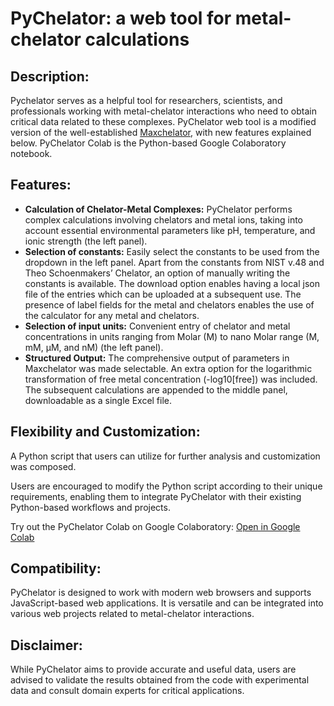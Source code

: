 <!DOCTYPE html>
<html>
<body>
  <h1>PyChelator: a web tool for metal-chelator calculations</h1>
  <h2>Description:</h2>
  <p>Pychelator serves as a helpful tool for researchers, scientists, and professionals working with metal-chelator interactions who need to obtain critical data related to these complexes. PyChelator web tool is a modified version of the well-established <a href="[[https://somapp.ucdmc.ucdavis.edu/pharmacology/bers/maxchelator/](https://owamoosa.com/maxchelator/)](https://owamoosa.com/maxchelator/)" target="_blank">Maxchelator</a>, with new features explained below. PyChelator Colab is the Python-based Google Colaboratory notebook.</p>

  <h2>Features:</h2>
  <ul>
    <li><strong>Calculation of Chelator-Metal Complexes:</strong> PyChelator performs complex calculations involving chelators and metal ions, taking into account essential environmental parameters like pH, temperature, and ionic strength (the left panel).</li>
     <li><strong>Selection of constants:</strong> Easily select the constants to be used from the dropdown in the left panel. Apart from the constants from NIST v.48 and Theo Schoenmakers’ Chelator, an option of manually writing the constants is available. The download option enables having a local json file of the entries which can be uploaded at a subsequent use. The presence of label fields for the metal and chelators enables the use of the calculator for any metal and chelators. </li>
        <li><strong>Selection of input units:</strong> Convenient entry of chelator and metal concentrations in units ranging from Molar (M) to nano Molar range (M, mM, μM, and nM) (the left panel).</li>
    <li><strong>Structured Output:</strong> The comprehensive output of parameters in Maxchelator was made selectable. An extra option for the logarithmic transformation of free metal concentration (-log10[free]) was included. The subsequent calculations are appended to the middle panel, downloadable as a single Excel file.</li>

  </ul>

  <h2>Flexibility and Customization:</h2>
  <p>A Python script that users can utilize for further analysis and customization was composed.</p>
  <p>Users are encouraged to modify the Python script according to their unique requirements, enabling them to integrate PyChelator with their existing Python-based workflows and projects.</p>
  <p>Try out the PyChelator Colab on Google Colaboratory: <a href="https://colab.research.google.com/drive/11u4w6PD4U_Y3j8kLM70c_TW6IkRYz5OF?usp=sharing" target="_blank">Open in Google Colab</a></p>

  <h2>Compatibility:</h2>
  <p>PyChelator is designed to work with modern web browsers and supports JavaScript-based web applications. It is versatile and can be integrated into various web projects related to metal-chelator interactions.</p>
  
  <h2>Disclaimer:</h2>
  <p>While PyChelator aims to provide accurate and useful data, users are advised to validate the results obtained from the code with experimental data and consult domain experts for critical applications.</p>
</body>
</html>
